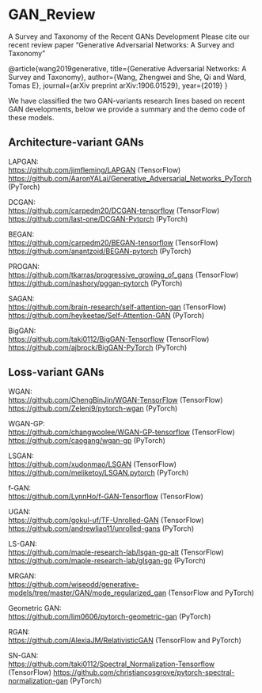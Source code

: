 # GAN_Review
A Survey and Taxonomy of the Recent GANs Development
Please cite our recent review paper “Generative Adversarial Networks: A Survey and Taxonomy”

@article{wang2019generative,
  title={Generative Adversarial Networks: A Survey and Taxonomy},
  author={Wang, Zhengwei and She, Qi and Ward, Tomas E},
  journal={arXiv preprint arXiv:1906.01529},
  year={2019}
}


We have classified the two GAN-variants research lines based on recent GAN developments, below we provide a summary and the demo code of these models.

## Architecture-variant GANs
LAPGAN:  
https://github.com/jimfleming/LAPGAN (TensorFlow)
https://github.com/AaronYALai/Generative_Adversarial_Networks_PyTorch (PyTorch)

DCGAN:   
https://github.com/carpedm20/DCGAN-tensorflow (TensorFlow)  
https://github.com/last-one/DCGAN-Pytorch (PyTorch)

BEGAN:  
https://github.com/carpedm20/BEGAN-tensorflow (TensorFlow)  
https://github.com/anantzoid/BEGAN-pytorch (PyTorch)

PROGAN:  
https://github.com/tkarras/progressive_growing_of_gans (TensorFlow)  
https://github.com/nashory/pggan-pytorch (PyTorch)

SAGAN:  
https://github.com/brain-research/self-attention-gan (TensorFlow)   
https://github.com/heykeetae/Self-Attention-GAN (PyTorch)

BigGAN:    
https://github.com/taki0112/BigGAN-Tensorflow (TensorFlow)  
https://github.com/ajbrock/BigGAN-PyTorch (PyTorch)


## Loss-variant GANs
WGAN:  
https://github.com/ChengBinJin/WGAN-TensorFlow (TensorFlow)   
https://github.com/Zeleni9/pytorch-wgan (PyTorch)

WGAN-GP:  
https://github.com/changwoolee/WGAN-GP-tensorflow (TensorFlow)   
https://github.com/caogang/wgan-gp (PyTorch)

LSGAN:  
https://github.com/xudonmao/LSGAN (TensorFlow)  
https://github.com/meliketoy/LSGAN.pytorch (PyTorch)

f-GAN:  
https://github.com/LynnHo/f-GAN-Tensorflow (TensorFlow)

UGAN:  
https://github.com/gokul-uf/TF-Unrolled-GAN (TensorFlow)   
https://github.com/andrewliao11/unrolled-gans (PyTorch)

LS-GAN:  
https://github.com/maple-research-lab/lsgan-gp-alt (TensorFlow)  
https://github.com/maple-research-lab/glsgan-gp (PyTorch)

MRGAN:  
https://github.com/wiseodd/generative-models/tree/master/GAN/mode_regularized_gan (TensorFlow and PyTorch) 

Geometric GAN:  
https://github.com/lim0606/pytorch-geometric-gan (PyTorch) 

RGAN:  
https://github.com/AlexiaJM/RelativisticGAN (TensorFlow and PyTorch)

SN-GAN:  
https://github.com/taki0112/Spectral_Normalization-Tensorflow (TensorFlow) 
https://github.com/christiancosgrove/pytorch-spectral-normalization-gan (PyTorch)
